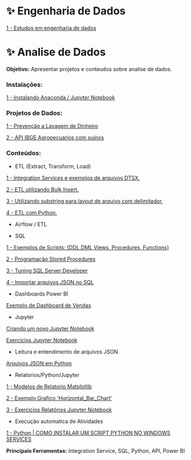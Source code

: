# ✨ Engenharia de Dados

<div> 
<p><a href="https://github.com/JosiTubaroski/Data_Enginer/blob/main/README.md">1 - Estudos em engenharia de dados</a></p>
</div> 

# ✨ Analise de Dados

<b>Objetivo:</b> Apresentar projetos e conteudos sobre analise de dados.

<h3 align="left">Instalações:</h3>

<div> 
<p><a href="https://github.com/JosiTubaroski/Analise_de_Dados/blob/main/Instalacoes/1.%20Instalando%20o%20Jupyter%20-%20Pacote%20Anaconda%20para%20Programa%C3%A7%C3%A3o%20em%20Python.ipynb">1 - Instalando Anaconda / Jupyter Notebook </a></p>
</div> 

<h3 align="left">Projetos de Dados:</h3>
<div> 
<p><a href="https://github.com/JosiTubaroski/Analise_de_Dados/blob/main/Prevencao_Lavagem_Dinheiro/Rastreamento_prevencao_Lavagem_Dinheiro.ipynb">1 - Prevenção a Lavagem de Dinheiro</a></p>
</div> 
<div> 
<p><a href="https://github.com/JosiTubaroski/Analise_de_Dados/blob/main/APIIBGE_Agropecuarios_com_Suinos/APIIBGE_Agropecuarios_com_Suinos.ipynb">2 - API IBGE Agropecuarios com suínos</a></p>
</div> 

<h3 align="left">Conteúdos:</h3>

 - ETL (Extract, Transform, Load)
<div> 
<p><a href="https://github.com/JosiTubaroski/ETL_Integration_Service">1 - Integration Services e exemplos de arquivos DTSX.</a></p>
</div> 

<div> 
<p><a href="https://github.com/JosiTubaroski/BulkInsert/tree/main#readme">2 - ETL utilizando Bulk Insert.</a></p>
</div> 

<div> 
<p><a href="https://github.com/JosiTubaroski/BulkInsert/tree/main/Substring_Leitura_layout_arquivo">3 - Utilizando substring para layout de arquivo com delimitador.</a></p>
</div> 

<div> 
<p><a href="https://github.com/JosiTubaroski/ETL_com_python">4 - ETL com Python.</a></p>
</div> 

 - Airflow / ETL

   
 - SQL
<div> 
<p><a href="https://github.com/JosiTubaroski/SQL">1 - Exemplos de Scripts: (DDL,DML,Views, Procedures, Functions)</a></p>
</div> 

<div> 
<p><a href="https://github.com/JosiTubaroski/SQL-Server-Developer_ProgramacaoTotalStoredProcedure">2 - Programação Stored Procedures</a></p>
</div> 

<div> 
<p><a href="https://github.com/JosiTubaroski/SQL_Server_Developer_Tuning_Codigoscom_maximo_desempenho.">3 - Tuning SQL Server Developer</a></p>
</div> 

<div> 
<p><a href="https://github.com/JosiTubaroski/SQL/blob/main/02_Importar_Arquivo_JsonSQL.sql">4 - Importar arquivos JSON no SQL</a></p>
</div> 

 - Dashboards Power BI
<div> 
<p><a href="https://app.powerbi.com/view?r=eyJrIjoiYmMwNTY5YTUtYjhkMi00NDJhLTgyNWYtODFhZjEwNTgyNTEzIiwidCI6IjA5ZGM2NmU5LTViNGYtNDA4My04MWM1LWZmODU2YjM3Mjc0MyJ9">Exemplo de Dashboard de Vendas</a></p>
</div> 

 - Jupyter

<div> 
<p><a href="https://github.com/JosiTubaroski/Analise_de_Dados/blob/main/NovoNote/01%20-%20Criar%20um%20Novo%20Notebook.ipynb">Criando um novo Jupyter Notebook</a></p>
</div> 

<div> 
<p><a href="https://github.com/JosiTubaroski/Jupyter-exercises">Exercicios Jupyter Notebook </a></p>
</div> 

 - Leitura e entendimento de arquivos JSON
<div> 
<p><a href="https://github.com/JosiTubaroski/Analise_de_Dados/blob/main/Arquivos_JSON_Python/Arquivos%20JSON%20em%20Python.ipynb">Arquivos JSON em Python</a></p>
</div> 

 - Relatorios/Python/Jupyter

<div> 
<p><a href="https://matplotlib.org/stable/gallery/index.html">1 - Modelos de Relatorio Matplotlib</a></p>
</div> 

<div> 
<p><a href="https://github.com/JosiTubaroski/Analise_de_Dados/blob/main/Horizontal_Bar_Chart/02_Grafico_Horizontal_Bar_Chart.ipynb">
 2 - Exemplo Grafico 'Horizontal_Bar_Chart'</a></p>
</div> 

<div> 
<p><a href="https://github.com/JosiTubaroski/Jupyter_Relatorios_Matplotlib">
 3 - Exercicios Relatórios Jupyter Notebook</a></p>
</div> 


- Execução automatica de Atividades

<div> 
<p><a href="https://github.com/JosiTubaroski/Python_Windows_Services">
 1 - Python | COMO INSTALAR UM SCRIPT PYTHON NO WINDOWS SERVICES </a></p>
</div> 




<b>Principais Ferramentas:</b> Integration Service, SQL, Python, API, Power BI
